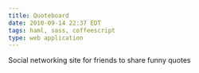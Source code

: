 ```yaml
---
title: Quoteboard
date: 2010-09-14 22:37 EDT
tags: haml, sass, coffeescript
type: web application
---
```


Social networking site for friends to share funny quotes
